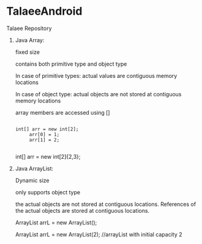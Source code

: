 # TalaeeAndroid
Talaee Repository
1. Java Array:

   fixed size
   
   contains both primitive type and object type
   
   In case of primitive types: actual values are contiguous memory locations
   
   In case of object type: actual objects are not stored at contiguous memory locations
   
   array members are accessed using []
   
   <code>
   int[] arr = new int[2]; 
        arr[0] = 1; 
        arr[1] = 2; 
    </code>
        
   int[] arr = new int[2]{2,3}; 
   
   
2. Java ArrayList:
    
    Dynamic size
    
    only supports object type
    
    the actual objects are not stored at contiguous locations. References of the actual objects are stored at contiguous locations.
    
    ArrayList<Object> arrL = new ArrayList<Object>(); 
    
    ArrayList<Object> arrL = new ArrayList<Object>(2); //arrayList with initial capacity 2
        
